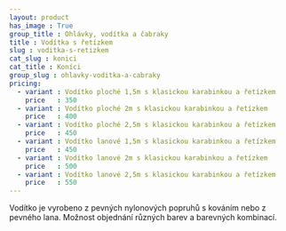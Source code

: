 ```yaml
---
layout: product
has_image : True
group_title : Ohlávky, vodítka a čabraky
title : Vodítka s řetízkem
slug : voditka-s-retizkem
cat_slug : konici
cat_title : Koníci
group_slug : ohlavky-voditka-a-cabraky
pricing:
  - variant : Vodítko ploché 1,5m s klasickou karabinkou a řetízkem
    price   : 350
  - variant : Vodítko ploché 2m s klasickou karabinkou a řetízkem
    price   : 400
  - variant : Vodítko ploché 2,5m s klasickou karabinkou a řetízkem
    price   : 450
  - variant : Vodítko lanové 1,5m s klasickou karabinkou a řetízkem
    price   : 450
  - variant : Vodítko lanové 2m s klasickou karabinkou a řetízkem
    price   : 500
  - variant : Vodítko lanové 2,5m s klasickou karabinkou a řetízkem
    price   : 550
---
```


Vodítko je vyrobeno z pevných nylonových popruhů s kováním nebo z pevného lana. 
Možnost objednání různých barev a barevných kombinací.

